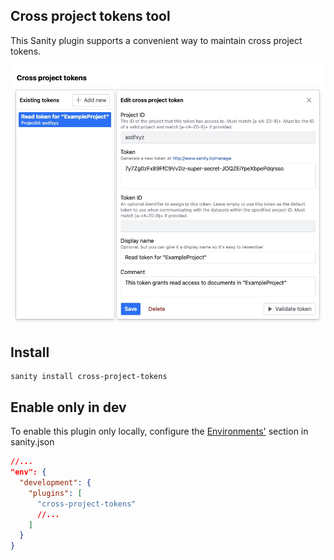 ## Cross project tokens tool

This Sanity plugin supports a convenient way to maintain cross project tokens.

![Screenshot](./screenshot.jpg)
## Install

```
sanity install cross-project-tokens
```

## Enable only in dev

To enable this plugin only locally, configure the [Environments'](https://www.sanity.io/docs/sanity-json#933842c25dea) section in sanity.json   
```json
//...
"env": {
  "development": {
    "plugins": [
      "cross-project-tokens"
      //...
    ]
  }
}
```
